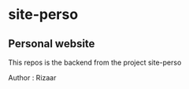 # site-perso
## Personal website

This repos is the backend from the project site-perso

Author : Rizaar